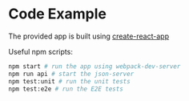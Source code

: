 # Code Example

The provided app is built using [create-react-app](https://github.com/facebook/create-react-app)

Useful npm scripts:
```bash
npm start # run the app using webpack-dev-server
npm run api # start the json-server
npm test:unit # run the unit tests
npm test:e2e # run the E2E tests
```